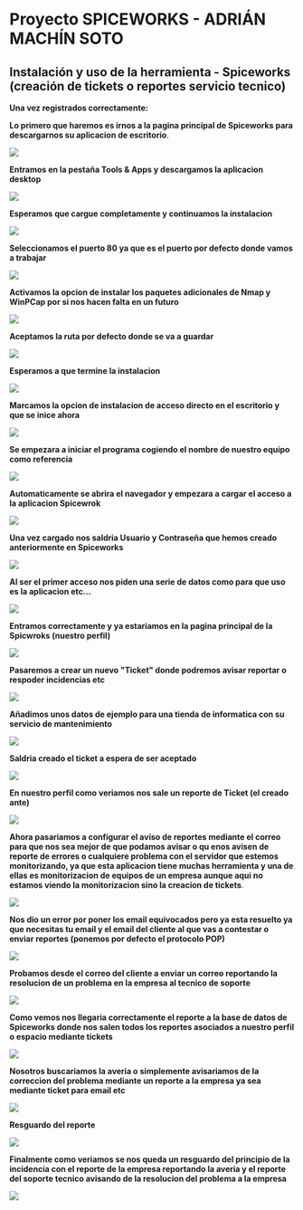# Proyecto SPICEWORKS - ADRIÁN MACHÍN SOTO

## Instalación y uso de la herramienta - Spiceworks (creación de tickets o reportes servicio tecnico)


**Una vez registrados correctamente:**

**Lo primero que haremos es irnos a la pagina principal de Spiceworks para descargarnos su aplicacion de escritorio**.

![](images/1.PNG)

**Entramos en la pestaña Tools & Apps y descargamos la aplicacion desktop**

![](images/2.PNG)

**Esperamos que cargue completamente y continuamos la instalacion**









![](images/3.PNG)

**Seleccionamos el puerto 80 ya que es el puerto por defecto donde vamos a trabajar**

![](images/4.PNG)

**Activamos la opcion de instalar los paquetes adicionales de Nmap y WinPCap por si nos hacen falta en un futuro**

![](images/5.PNG)

**Aceptamos la ruta por defecto donde se va a guardar** 

![](images/6.PNG)

**Esperamos a que termine la instalacion**

![](images/7.PNG)

**Marcamos la opcion de instalacion de acceso directo en el escritorio y que se inice ahora**

![](images/8.PNG)

**Se empezara a iniciar el programa cogiendo el nombre de nuestro equipo como referencia**

![](images/9.PNG)

**Automaticamente se abrira el navegador y empezara a cargar el acceso a la aplicacion Spicewrok**

![](images/10.PNG)

**Una vez cargado nos saldria Usuario y Contraseña que hemos creado anteriormente en Spiceworks**

![](images/11.PNG)

**Al ser el primer acceso nos piden una serie de datos como para que uso es la aplicacion etc...**

![](images/12.PNG)

**Entramos correctamente y ya estariamos en la pagina principal de la Spicwroks (nuestro perfil)**

![](images/13.PNG)

**Pasaremos a crear un nuevo "Ticket" donde podremos avisar reportar o respoder incidencias etc**

![](images/14.PNG)

**Añadimos unos datos de ejemplo para una tienda de informatica con su servicio de mantenimiento**

![](images/15.PNG)

**Saldria creado el ticket a espera de ser aceptado** 

![](images/16.PNG)

**En nuestro perfil como veriamos nos sale un reporte de Ticket (el creado ante)**

![](images/17.PNG)

**Ahora pasariamos a configurar el aviso de reportes mediante el correo para que nos sea mejor de que podamos avisar o qu enos avisen de reporte de errores o cualquiere problema con el servidor que estemos monitorizando, ya que esta aplicacion tiene muchas herramienta y una de ellas es monitorizacion de equipos de un empresa aunque aqui no estamos viendo la monitorizacion sino la creacion de tickets**.

![](images/18.PNG)

**Nos dio un error por poner los email equivocados pero ya esta resuelto ya que necesitas tu email y el email del cliente al que vas a contestar o enviar reportes (ponemos por defecto el protocolo POP)**

![](images/21.PNG)

**Probamos desde el correo del cliente a enviar un correo reportando la resolucion de un problema en la empresa al tecnico de soporte**


![](images/22.PNG)

**Como vemos nos llegaria correctamente el reporte a la base de datos de Spiceworks donde nos salen todos los reportes asociados a nuestro perfil o espacio mediante tickets**

![](images/23.PNG)

**Nosotros buscariamos la averia o simplemente avisariamos de la correccion del problema mediante un reporte a la empresa ya sea mediante ticket para email etc**

![](images/24.PNG)
 
**Resguardo del reporte**

![](images/25.PNG)
 
**Finalmente como veriamos se nos queda un resguardo del principio de la incidencia con el reporte de la empresa reportando la averia y el reporte del soporte tecnico avisando de la resolucion del problema a la empresa**

![](images/26.PNG)




